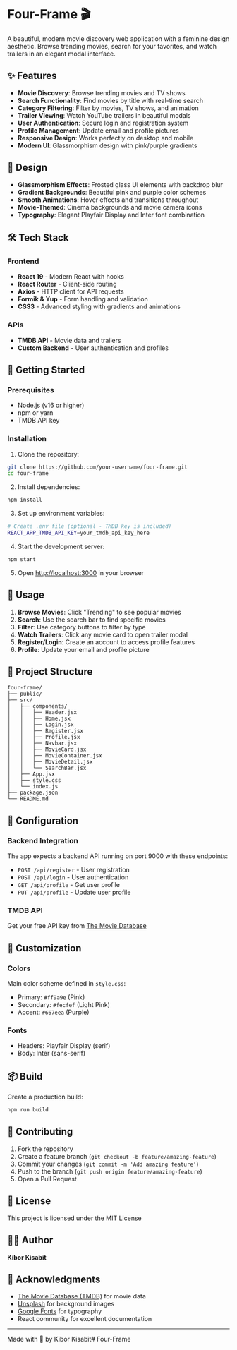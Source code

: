 # Four-Frame 🎬

A beautiful, modern movie discovery web application with a feminine design aesthetic. Browse trending movies, search for your favorites, and watch trailers in an elegant modal interface.

## ✨ Features

- **Movie Discovery**: Browse trending movies and TV shows
- **Search Functionality**: Find movies by title with real-time search
- **Category Filtering**: Filter by movies, TV shows, and animation
- **Trailer Viewing**: Watch YouTube trailers in beautiful modals
- **User Authentication**: Secure login and registration system
- **Profile Management**: Update email and profile pictures
- **Responsive Design**: Works perfectly on desktop and mobile
- **Modern UI**: Glassmorphism design with pink/purple gradients

## 🎨 Design

- **Glassmorphism Effects**: Frosted glass UI elements with backdrop blur
- **Gradient Backgrounds**: Beautiful pink and purple color schemes
- **Smooth Animations**: Hover effects and transitions throughout
- **Movie-Themed**: Cinema backgrounds and movie camera icons
- **Typography**: Elegant Playfair Display and Inter font combination

## 🛠️ Tech Stack

### Frontend
- **React 19** - Modern React with hooks
- **React Router** - Client-side routing
- **Axios** - HTTP client for API requests
- **Formik & Yup** - Form handling and validation
- **CSS3** - Advanced styling with gradients and animations

### APIs
- **TMDB API** - Movie data and trailers
- **Custom Backend** - User authentication and profiles

## 🚀 Getting Started

### Prerequisites
- Node.js (v16 or higher)
- npm or yarn
- TMDB API key

### Installation

1. Clone the repository:
```bash
git clone https://github.com/your-username/four-frame.git
cd four-frame
```

2. Install dependencies:
```bash
npm install
```

3. Set up environment variables:
```bash
# Create .env file (optional - TMDB key is included)
REACT_APP_TMDB_API_KEY=your_tmdb_api_key_here
```

4. Start the development server:
```bash
npm start
```

5. Open [http://localhost:3000](http://localhost:3000) in your browser

## 📱 Usage

1. **Browse Movies**: Click "Trending" to see popular movies
2. **Search**: Use the search bar to find specific movies
3. **Filter**: Use category buttons to filter by type
4. **Watch Trailers**: Click any movie card to open trailer modal
5. **Register/Login**: Create an account to access profile features
6. **Profile**: Update your email and profile picture

## 🎯 Project Structure

```
four-frame/
├── public/
├── src/
│   ├── components/
│   │   ├── Header.jsx
│   │   ├── Home.jsx
│   │   ├── Login.jsx
│   │   ├── Register.jsx
│   │   ├── Profile.jsx
│   │   ├── Navbar.jsx
│   │   ├── MovieCard.jsx
│   │   ├── MovieContainer.jsx
│   │   ├── MovieDetail.jsx
│   │   └── SearchBar.jsx
│   ├── App.jsx
│   ├── style.css
│   └── index.js
├── package.json
└── README.md
```

## 🔧 Configuration

### Backend Integration
The app expects a backend API running on port 9000 with these endpoints:
- `POST /api/register` - User registration
- `POST /api/login` - User authentication
- `GET /api/profile` - Get user profile
- `PUT /api/profile` - Update user profile

### TMDB API
Get your free API key from [The Movie Database](https://www.themoviedb.org/settings/api)

## 🎨 Customization

### Colors
Main color scheme defined in `style.css`:
- Primary: `#ff9a9e` (Pink)
- Secondary: `#fecfef` (Light Pink)
- Accent: `#667eea` (Purple)

### Fonts
- Headers: Playfair Display (serif)
- Body: Inter (sans-serif)

## 📦 Build

Create a production build:
```bash
npm run build
```

## 🤝 Contributing

1. Fork the repository
2. Create a feature branch (`git checkout -b feature/amazing-feature`)
3. Commit your changes (`git commit -m 'Add amazing feature'`)
4. Push to the branch (`git push origin feature/amazing-feature`)
5. Open a Pull Request

## 📄 License

This project is licensed under the MIT License 

## 👨‍💻 Author

**Kibor Kisabit**

## 🙏 Acknowledgments

- [The Movie Database (TMDB)](https://www.themoviedb.org/) for movie data
- [Unsplash](https://unsplash.com/) for background images
- [Google Fonts](https://fonts.google.com/) for typography
- React community for excellent documentation

---

Made with 💜 by Kibor Kisabit# Four-Frame
